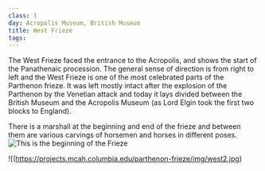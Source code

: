 ```yaml
---
class: 1
day: Acropolis Museum, British Museum
title: West Frieze
tags: 
---
```


The West Frieze faced the entrance to the Acropolis, and shows the start of the Panathenaic procession. The general sense of direction is from right to left and the West Frieze is one of the most celebrated parts of the Parthenon frieze. It was left mostly intact after the explosion of the Parthenon by the Venetian attack and today it lays divided between the British Museum and the Acropolis Museum (as Lord Elgin took the first two blocks to England).


There is a marshall at the beginning and end of the frieze and between them are various carvings of horsemen and horses in different poses.
![This is the beginning of the Frieze](https://projects.mcah.columbia.edu/parthenon-frieze/img/west1.jpg)

![(https://projects.mcah.columbia.edu/parthenon-frieze/img/west2.jpg)
